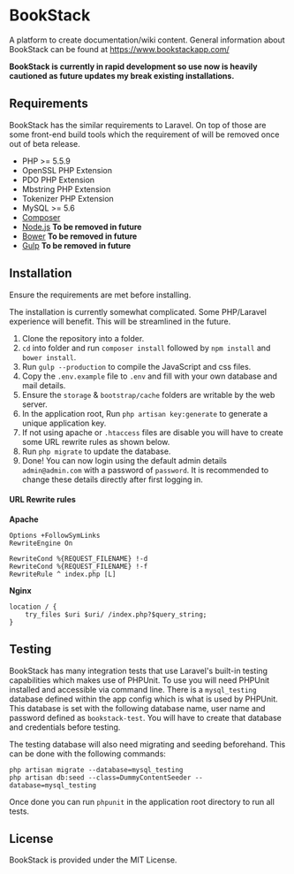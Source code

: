# BookStack

A platform to create documentation/wiki content. General information about BookStack can be found at https://www.bookstackapp.com/

**BookStack is currently in rapid development so use now is heavily cautioned as future updates my break existing installations.**

## Requirements

BookStack has the similar requirements to Laravel. On top of those are some front-end build tools which the requirement of will be removed once out of beta release.

* PHP >= 5.5.9
* OpenSSL PHP Extension
* PDO PHP Extension
* Mbstring PHP Extension
* Tokenizer PHP Extension
* MySQL >= 5.6
* [Composer](https://getcomposer.org/)
* [Node.js](https://nodejs.org/en/) **To be removed in future**
* [Bower](http://bower.io/) **To be removed in future**
* [Gulp](http://gulpjs.com/) **To be removed in future**


## Installation

Ensure the requirements are met before installing.

The installation is currently somewhat complicated. Some PHP/Laravel experience will benefit. This will be streamlined in the future.

1. Clone the repository into a folder.
2. `cd` into folder and run `composer install` followed by `npm install` and `bower install`.
3. Run `gulp --production` to compile the JavaScript and css files.
4. Copy the `.env.example` file to `.env` and fill with your own database and mail details.
5. Ensure the `storage` & `bootstrap/cache` folders are writable by the web server.
5. In the application root, Run `php artisan key:generate` to generate a unique application key.
6. If not using apache or `.htaccess` files are disable you will have to create some  URL rewrite rules as shown below.
7. Run `php migrate` to update the database.
8. Done! You can now login using the default admin details `admin@admin.com` with a password of `password`. It is recommended to change these details directly after first logging in.

#### URL Rewrite rules

**Apache**
```
Options +FollowSymLinks
RewriteEngine On

RewriteCond %{REQUEST_FILENAME} !-d
RewriteCond %{REQUEST_FILENAME} !-f
RewriteRule ^ index.php [L]
```

**Nginx**
```
location / {
    try_files $uri $uri/ /index.php?$query_string;
}
```

## Testing

BookStack has many integration tests that use Laravel's built-in testing capabilities which makes use of PHPUnit. To use you will need PHPUnit installed and accessible via command line. There is a `mysql_testing` database defined within the app config which is what is used by PHPUnit. This database is set with the following database name, user name and password defined as `bookstack-test`. You will have to create that database and credentials before testing.

The testing database will also need migrating and seeding beforehand. This can be done with the following commands:

```
php artisan migrate --database=mysql_testing
php artisan db:seed --class=DummyContentSeeder --database=mysql_testing
```

Once done you can run `phpunit` in the application root directory to run all tests.

## License

BookStack is provided under the MIT License.

